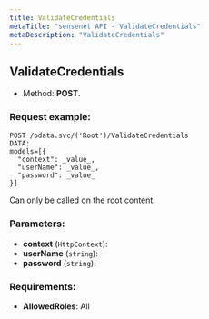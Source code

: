 ```yaml
---
title: ValidateCredentials
metaTitle: "sensenet API - ValidateCredentials"
metaDescription: "ValidateCredentials"
---
```


## ValidateCredentials
- Method: **POST**.


### Request example:

```
POST /odata.svc/('Root')/ValidateCredentials
DATA:
models=[{
  "context": _value_, 
  "userName": _value_, 
  "password": _value_
}]
```
Can only be called on the root content.
### Parameters:
- **context** (`HttpContext`): 
- **userName** (`string`): 
- **password** (`string`): 

### Requirements:
- **AllowedRoles**: All

